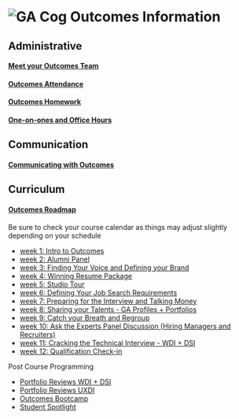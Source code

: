 # ![GA Cog](https://camo.githubusercontent.com/6ce15b81c1f06d716d753a61f5db22375fa684da/68747470733a2f2f67612d646173682e73332e616d617a6f6e6177732e636f6d2f70726f64756374696f6e2f6173736574732f6c6f676f2d39663838616536633963333837313639306533333238306663663535376633332e706e67) Outcomes Information
## Administrative
#### [Meet your Outcomes Team](https://github.com/ga-dc/outcomes/blob/master/outcomes-intro.md)
#### [Outcomes Attendance](https://github.com/ga-dc/outcomes/blob/master/outcomes-attendance.md)
#### [Outcomes Homework](https://github.com/ga-dc/outcomes/blob/master/homework.md)
#### [One-on-ones and Office Hours](https://github.com/ga-dc/outcomes/blob/master/one-on-ones.md) 
## Communication
#### [Communicating with Outcomes](https://github.com/ga-dc/outcomes/blob/master/communicating-with-outcomes.md)
## Curriculum 
#### [Outcomes Roadmap](https://github.com/ga-dc/outcomes/tree/master/roadmap)
Be sure to check your course calendar as things may adjust slightly depending on your schedule
- [week 1: Intro to Outcomes](https://github.com/ga-dc/outcomes/tree/master/roadmap/week01)
- [week 2: Alumni Panel](https://github.com/ga-dc/outcomes/tree/master/roadmap/week02)
- [week 3: Finding Your Voice and Defining your Brand](https://github.com/ga-dc/outcomes/tree/master/roadmap/week03)
- [week 4: Winning Resume Package](https://github.com/ga-dc/outcomes/tree/master/roadmap/week04)
- [week 5: Studio Tour](https://github.com/ga-dc/outcomes/tree/master/roadmap/week05)
- [week 6: Defining Your Job Search Requirements](https://github.com/ga-dc/outcomes/tree/master/roadmap/week06)
- [week 7: Preparing for the Interview and Talking Money](https://github.com/ga-dc/outcomes/tree/master/roadmap/week07)
- [week 8: Sharing your Talents - GA Profiles + Portfolios](https://github.com/ga-dc/outcomes/tree/master/roadmap/week08)
- [week 9: Catch your Breath and Regroup](https://github.com/ga-dc/outcomes/tree/master/roadmap/week09)
- [week 10: Ask the Experts Panel Discussion (Hiring Managers and Recruiters)](https://github.com/ga-dc/outcomes/tree/master/roadmap/week10)
- [week 11: Cracking the Technical Interview - WDI + DSI](https://github.com/ga-dc/outcomes/tree/master/roadmap/week11)
- [week 12: Qualification Check-in](https://github.com/ga-dc/outcomes/tree/master/roadmap/week12)

Post Course Programming
- [Portfolio Reviews WDI + DSI](https://github.com/ga-dc/outcomes/tree/master/roadmap/week13)
- [Portfolio Reviews UXDI](https://github.com/ga-dc/outcomes/blob/master/roadmap/week11/UXDI/Week%2011%20UXDI%20-%20Outcomes%20to%20github%20(1).md) 
- [Outcomes Bootcamp](https://github.com/ga-dc/outcomes/blob/master/roadmap/Outcomes%20Bootcamp/readme.md)
- [Student Spotlight](https://github.com/ga-dc/outcomes/blob/master/roadmap/Student%20Spotlight/readme.md) 
